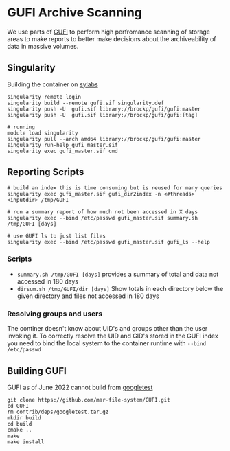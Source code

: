 # GUFI Archive Scanning

We use parts of [GUFI](https://github.com/mar-file-system/GUFI/) to perform high
perfromance scanning of storage areas to make reports to better make decisions
about the archiveability of data in massive volumes.

## Singularity

Building the container on [sylabs](https://cloud.sylabs.io/tokens)

```
singularity remote login
singularity build --remote gufi.sif singularity.def 
singularity push -U  gufi.sif library://brockp/gufi/gufi:master
singularity push -U  gufi.sif library://brockp/gufi/gufi:[tag]
```

```
# running
module load singularity
singularity pull --arch amd64 library://brockp/gufi/gufi:master
singularity run-help gufi_master.sif
singularity exec gufi_master.sif cmd
```

## Reporting Scripts

```
# build an index this is time consuming but is reused for many queries
singularity exec gufi_master.sif gufi_dir2index -n <#threads> <inputdir> /tmp/GUFI

# run a summary report of how much not been accessed in X days
singularity exec --bind /etc/passwd gufi_master.sif summary.sh /tmp/GUFI [days]

# use GUFI ls to just list files
singularity exec --bind /etc/passwd gufi_master.sif gufi_ls --help
```

### Scripts

 * `summary.sh /tmp/GUFI [days]` provides a summary of total and data not
   accessed in 180 days
 * `dirsum.sh /tmp/GUFI/dir [days]` Show totals in each directory below the
   given directory and files not accessed in 180 days

### Resolving groups and users

The continer doesn't know about UID's and groups other than the user invoking
it. To correctly resolve the UID and GID's stored in the GUFI index you need to
bind the local system to the container runtime with `--bind /etc/passwd`

## Building GUFI

GUFI as of June 2022 cannot build from
[googletest](https://github.com/mar-file-system/GUFI/issues/90)

```
git clone https://github.com/mar-file-system/GUFI.git
cd GUFI
rm contrib/deps/googletest.tar.gz 
mkdir build
cd build
cmake ..
make
make install
```
